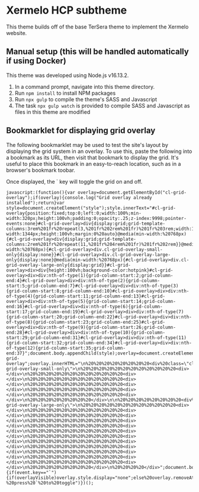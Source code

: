 # Xermelo HCP subtheme

This theme builds off of the base TerSera theme to implement the Xermelo website.

## Manual setup (this will be handled automatically if using Docker)

This theme was developed using Node.js v16.13.2.

1. In a command prompt, navigate into this theme directory.
2. Run `npm install` to install NPM packages
3. Run `npx gulp` to compile the theme's SASS and Javascript
4. The task `npx gulp watch` is provided to compile SASS and Javascript as files in this theme are modified

## Bookmarklet for displaying grid overlay

The following bookmarklet may be used to test the site's layout by displaying the grid system in an overlay. To use this, paste the following into a bookmark as its URL, then visit that bookmark to display the grid. It's useful to place this bookmark in an easy-to-reach location, such as in a browser's bookmark toobar.

Once displayed, the ` key will toggle the grid on and off.

```
javascript:(function(){var overlay=document.getElementById("cl-grid-overlay");if(overlay){console.log("Grid overlay already installed");return}var style=document.createElement("style");style.innerText="#cl-grid-overlay{position:fixed;top:0;left:0;width:100%;min-width:320px;height:100vh;padding:0;opacity:.25;z-index:9998;pointer-events:none}#cl-grid-overlay>div{display:grid;grid-template-columns:3rem%201fr%20repeat(3,%201fr%202rem%201fr)%201fr%203rem;width:100%;max-width:1344px;height:100vh;margin:0%20auto}@media(min-width:%20768px){#cl-grid-overlay>div{display:grid;grid-template-columns:2rem%201fr%20repeat(11,%201fr%204rem%201fr)%201fr%202rem}}@media(min-width:%20768px){#cl-grid-overlay>div.cl-grid-overlay-small-only{display:none}}#cl-grid-overlay>div.cl-grid-overlay-large-only{display:none}@media(min-width:%20768px){#cl-grid-overlay>div.cl-grid-overlay-large-only{display:grid}}#cl-grid-overlay>div>div{height:100vh;background-color:hotpink}#cl-grid-overlay>div>div:nth-of-type(1){grid-column-start:2;grid-column-end:4}#cl-grid-overlay>div>div:nth-of-type(2){grid-column-start:5;grid-column-end:7}#cl-grid-overlay>div>div:nth-of-type(3){grid-column-start:8;grid-column-end:10}#cl-grid-overlay>div>div:nth-of-type(4){grid-column-start:11;grid-column-end:13}#cl-grid-overlay>div>div:nth-of-type(5){grid-column-start:14;grid-column-end:16}#cl-grid-overlay>div>div:nth-of-type(6){grid-column-start:17;grid-column-end:19}#cl-grid-overlay>div>div:nth-of-type(7){grid-column-start:20;grid-column-end:22}#cl-grid-overlay>div>div:nth-of-type(8){grid-column-start:23;grid-column-end:25}#cl-grid-overlay>div>div:nth-of-type(9){grid-column-start:26;grid-column-end:28}#cl-grid-overlay>div>div:nth-of-type(10){grid-column-start:29;grid-column-end:31}#cl-grid-overlay>div>div:nth-of-type(11){grid-column-start:32;grid-column-end:34}#cl-grid-overlay>div>div:nth-of-type(12){grid-column-start:35;grid-column-end:37}";document.body.appendChild(style);overlay=document.createElement("div");overlay.id="cl-grid-overlay";overlay.innerHTML="\n%20%20%20%20%20%20%20%20<div%20class=\"cl-grid-overlay-small-only\">\n%20%20%20%20%20%20%20%20%20%20%20%20<div></div>\n%20%20%20%20%20%20%20%20%20%20%20%20<div></div>\n%20%20%20%20%20%20%20%20%20%20%20%20<div></div>\n%20%20%20%20%20%20%20%20%20%20%20%20<div></div>\n%20%20%20%20%20%20%20%20%20%20%20%20<div></div>\n%20%20%20%20%20%20%20%20%20%20%20%20<div></div>\n%20%20%20%20%20%20%20%20</div>\n\n%20%20%20%20%20%20%20%20<div%20class=\"cl-grid-overlay-large-only\">\n%20%20%20%20%20%20%20%20%20%20%20%20<div></div>\n%20%20%20%20%20%20%20%20%20%20%20%20<div></div>\n%20%20%20%20%20%20%20%20%20%20%20%20<div></div>\n%20%20%20%20%20%20%20%20%20%20%20%20<div></div>\n%20%20%20%20%20%20%20%20%20%20%20%20<div></div>\n%20%20%20%20%20%20%20%20%20%20%20%20<div></div>\n%20%20%20%20%20%20%20%20%20%20%20%20<div></div>\n%20%20%20%20%20%20%20%20%20%20%20%20<div></div>\n%20%20%20%20%20%20%20%20%20%20%20%20<div></div>\n%20%20%20%20%20%20%20%20%20%20%20%20<div></div>\n%20%20%20%20%20%20%20%20%20%20%20%20<div></div>\n%20%20%20%20%20%20%20%20%20%20%20%20<div></div>\n%20%20%20%20%20%20%20%20</div>\n%20%20%20%20</div>";document.body.appendChild(overlay);var%20overlayVisible=true;window.addEventListener("keypress",function(event){if(event.key=="`"){if(overlayVisible)overlay.style.display="none";else%20overlay.removeAttribute("style");overlayVisible=!overlayVisible}});console.log("Grid%20overlay%20installed%20-%20press%20`%20to%20toggle")})();
```

